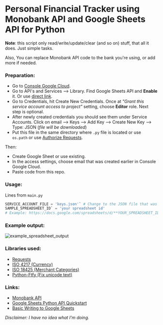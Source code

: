 # Personal Financial Tracker using Monobank API and Google Sheets API for Python

**Note**: this script only read/write/update/clear (and so on) stuff, that all it does. Just simple tasks. 

Also, You can replace Monobank API code to the bank you're using, or add more if needed.

### Preparation:
- Go to [Console Google Cloud](https://console.cloud.google.com/home/).
- Go to API's and Services --> Library. Find Google Sheets API and **Enable** it. Or use [direct link](https://console.cloud.google.com/apis/library/sheets.googleapis.com?q=sheets&id=739c20c5-5641-41e8-a938-e55ddc082ad1&project=monobank-311911).
- Go to Credentials, hit Create New Credentials. Once at _"Grant this service account access to project"_ setting, choose **Editor** role. Next step is optional.
- After newly created credentials you should see them under Service Accounts. Click on email --> Keys --> Add Key --> Create New Key --> Type: JSON (_file will be downloaded_)
- Put this file in the same directory where `.py` file is located or use ` os.path` or use [Authorize Requests](https://developers.google.com/sheets/api/guides/authorizing).

Then:
- Create Google Sheet or use existing.
- In the access settings, choose email that was created earlier in Console Google Cloud.
- Paste code from this repo.

### Usage:

Lines from `main.py`
```python
SERVICE_ACCOUNT_FILE = 'keys.json'` # Change to the JSON file that was downloaded earlier.
SAMPLE_SPREADSHEET_ID` = 'your spreadsheet id' 
# Example: https://docs.google.com/spreadsheets/d/**YOUR_SPREADSHEET_ID**/edit#gid=0
```

### Example output:

![example_spreadsheet_output](https://user-images.githubusercontent.com/78694043/116234954-ee828a00-a765-11eb-92c2-fb37c4ce27f1.jpg)

### Libraries used:
- [Requests](https://github.com/psf/requests)
- [ISO 4217 (Currency)](https://github.com/ikseek/iso_4217)
- [ISO 18425 (Merchant Categories)](https://github.com/jleclanche/python-iso18245)
- [Python-Ftfy (Fix unicode text)](https://github.com/LuminosoInsight/python-ftfy)

### Links: 
- [Monobank API](https://api.monobank.ua/docs)
- [Google Sheets Python API Quickstart](https://developers.google.com/sheets/api/quickstart/python)
- [Basic Writing to Google Sheets](https://developers.google.com/sheets/api/samples/writing)

_Disclaimer: I have no idea what I'm doing._ 
